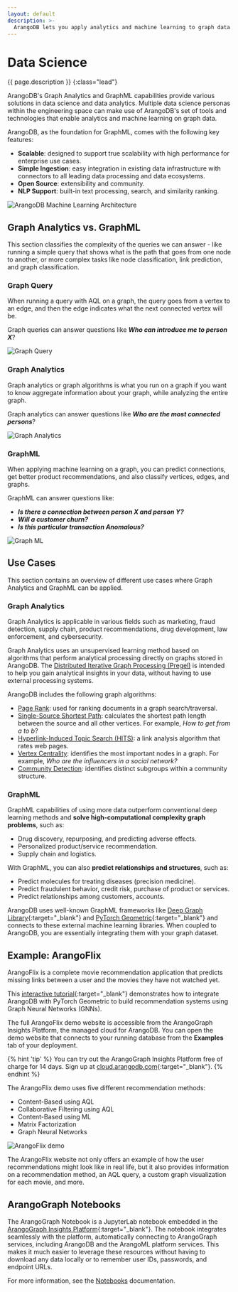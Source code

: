 ```yaml
---
layout: default
description: >- 
  ArangoDB lets you apply analytics and machine learning to graph data at scale
---
```

# Data Science

{{ page.description }}
{:class="lead"}

ArangoDB's Graph Analytics and GraphML capabilities provide various solutions
in data science and data analytics. Multiple data science personas within the
engineering space can make use of ArangoDB's set of tools and technologies that
enable analytics and machine learning on graph data. 

ArangoDB, as the foundation for GraphML, comes with the following key features:

- **Scalable**: designed to support true scalability with high performance for
 enterprise use cases.
- **Simple Ingestion**: easy integration in existing data infrastructure with
 connectors to all leading data processing and data ecosystems.
- **Open Source**: extensibility and community.
- **NLP Support**: built-in text processing, search, and similarity ranking.

![ArangoDB Machine Learning Architecture](images/machine-learning-architecture.png)

## Graph Analytics vs. GraphML

This section classifies the complexity of the queries we can answer - 
like running a simple query that shows what is the path that goes from one node
to another, or more complex tasks like node classification,
link prediction, and graph classification.

### Graph Query

When running a query with AQL on a graph, the query goes from a vertex to an edge,
and then the edge indicates what the next connected vertex will be.

Graph queries can answer questions like _**Who can introduce me to person X**_?

![Graph Query](images/graph-query.png)

### Graph Analytics

Graph analytics or graph algorithms is what you run on a graph if you want to 
know aggregate information about your graph, while analyzing the entire graph.

Graph analytics can answer questions like _**Who are the most connected persons**_?

![Graph Analytics](images/graph-analytics.png)

### GraphML

When applying machine learning on a graph, you can predict connections, get 
better product recommendations, and also classify vertices, edges, and graphs.

GraphML can answer questions like:
- _**Is there a connection between person X and person Y?**_
- _**Will a customer churn?**_ 
- _**Is this particular transaction Anomalous?**_

![Graph ML](images/graph-ml.png)

## Use Cases

This section contains an overview of different use cases where Graph Analytics
and GraphML can be applied.

### Graph Analytics

Graph Analytics is applicable in various fields such as marketing, fraud detection, supply chain,
product recommendations, drug development, law enforcement, and cybersecurity.

Graph Analytics uses an unsupervised
learning method based on algorithms that perform analytical processing
directly on graphs stored in ArangoDB. The 
[Distributed Iterative Graph Processing (Pregel)](graphs-pregel.html)
is intended to help you gain analytical insights in
your data, without having to use external processing systems.

ArangoDB includes the following graph algorithms:
- [Page Rank](graphs-pregel-algorithms.html#pagerank): used for ranking documents in a graph
search/traversal.
- [Single-Source Shortest Path](graphs-pregel-algorithms.html#single-source-shortest-path): calculates
 the shortest path length between the source and all other vertices.
 For example, _How to get from a to b_?
- [Hyperlink-Induced Topic Search (HITS)](graphs-pregel-algorithms.html#hyperlink-induced-topic-search-hits): 
 a link analysis algorithm that rates web pages.
- [Vertex Centrality](graphs-pregel-algorithms.html#vertex-centrality): identifies the most important
 nodes in a graph. For example, _Who are the influencers in a social network?_
- [Community Detection](graphs-pregel-algorithms.html#community-detection): identifies distinct subgroups
 within a community structure.

### GraphML

GraphML capabilities of using more data outperform conventional deep learning
methods and **solve high-computational complexity graph problems**, such as: 
- Drug discovery, repurposing, and predicting adverse effects.
- Personalized product/service recommendation.
- Supply chain and logistics.

With GraphML, you can also **predict relationships and structures**, such as:
- Predict molecules for treating diseases (precision medicine).
- Predict fraudulent behavior, credit risk, purchase of product or services.
- Predict relationships among customers, accounts.

ArangoDB uses well-known GraphML frameworks like
[Deep Graph Library](https://www.dgl.ai){:target="_blank"}
and [PyTorch Geometric](https://pytorch-geometric.readthedocs.io/en/latest/){:target="_blank"} 
and connects to these external machine learning libraries. When coupled to
ArangoDB, you are essentially integrating them with your graph dataset.

## Example: ArangoFlix

ArangoFlix is a complete movie recommendation application that predicts missing
links between a user and the movies they have not watched yet.

This [interactive tutorial](https://colab.research.google.com/github/arangodb/interactive_tutorials/blob/master/notebooks/Integrate_ArangoDB_with_PyG.ipynb){:target="_blank"} 
demonstrates how to integrate ArangoDB with PyTorch Geometric to
build recommendation systems using Graph Neural Networks (GNNs).

The full ArangoFlix demo website is accessible from the ArangoGraph Insights Platform,
the managed cloud for ArangoDB. You can open the demo website that connects to
your running database from the **Examples** tab of your deployment.

{% hint 'tip' %}
You can try out the ArangoGraph Insights Platform free of charge for 14 days.
Sign up at [cloud.arangodb.com](https://cloud.arangodb.com/){:target="_blank"}. 
{% endhint %}

The ArangoFlix demo uses five different recommendation methods:
- Content-Based using AQL
- Collaborative Filtering using AQL
- Content-Based using ML
- Matrix Factorization
- Graph Neural Networks 

![ArangoFlix demo](images/data-science-arangoflix.png)

The ArangoFlix website not only offers an example of how the user recommendations might
look like in real life, but it also provides information on a recommendation method, an
AQL query, a custom graph visualization for each movie, and more.
## ArangoGraph Notebooks

The ArangoGraph Notebook is a JupyterLab notebook embedded in the
[ArangoGraph Insights Platform](https://cloud.arangodb.com/){:target="_blank"}.
The notebook integrates seamlessly with the platform,
automatically connecting to ArangoGraph services, including ArangoDB and the
ArangoML platform services. This makes it much easier to leverage these
resources without having to download any data locally or to remember user IDs,
passwords, and endpoint URLs.

For more information, see the [Notebooks](../arangograph/notebooks.html) documentation.